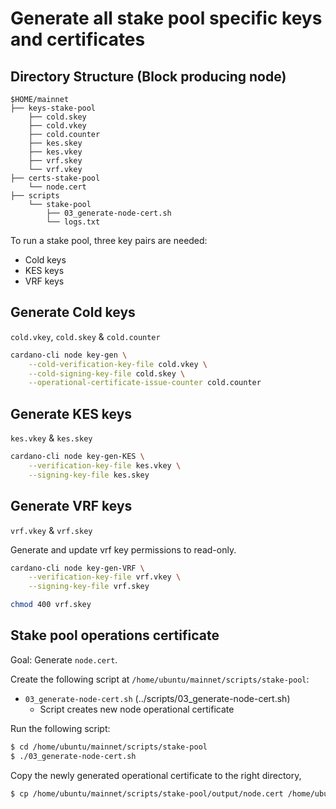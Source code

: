 # Generate all stake pool specific keys and certificates

## Directory Structure (Block producing node)

```text
$HOME/mainnet
├── keys-stake-pool
    ├── cold.skey
    ├── cold.vkey
    ├── cold.counter
    ├── kes.skey
    ├── kes.vkey
    ├── vrf.skey
    └── vrf.vkey
├── certs-stake-pool
    └── node.cert
├── scripts
    └── stake-pool
        ├── 03_generate-node-cert.sh
        └── logs.txt
```

To run a stake pool, three key pairs are needed:
- Cold keys
- KES keys
- VRF keys

## Generate Cold keys

`cold.vkey`, `cold.skey` & `cold.counter`

```bash
cardano-cli node key-gen \
    --cold-verification-key-file cold.vkey \
    --cold-signing-key-file cold.skey \
    --operational-certificate-issue-counter cold.counter
```

## Generate KES keys

`kes.vkey` & `kes.skey`

```bash
cardano-cli node key-gen-KES \
    --verification-key-file kes.vkey \
    --signing-key-file kes.skey
```

## Generate VRF keys

`vrf.vkey` & `vrf.skey`

Generate and update vrf key permissions to read-only.
```bash
cardano-cli node key-gen-VRF \
    --verification-key-file vrf.vkey \
    --signing-key-file vrf.skey

chmod 400 vrf.skey
```

## Stake pool operations certificate

Goal: Generate `node.cert`.

Create the following script at `/home/ubuntu/mainnet/scripts/stake-pool`:
- `03_generate-node-cert.sh` (../scripts/03_generate-node-cert.sh)
    - Script creates new node operational certificate

Run the following script:
```bash
$ cd /home/ubuntu/mainnet/scripts/stake-pool
$ ./03_generate-node-cert.sh
```

Copy the newly generated operational certificate to the right directory,
```bash
$ cp /home/ubuntu/mainnet/scripts/stake-pool/output/node.cert /home/ubuntu/mainnet/certs-stake-pool/node.cert
```
